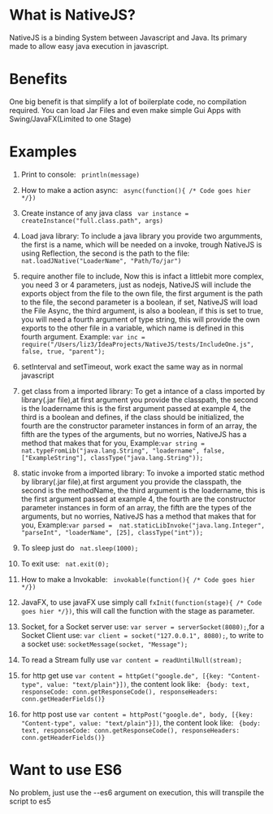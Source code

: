 # What is NativeJS?
NativeJS is a binding System between Javascript and Java.
Its primary made to allow easy java execution in javascript.

# Benefits
One big benefit is that simplify a lot of boilerplate code, no compilation required.
You can load Jar Files and even make simple Gui Apps with Swing/JavaFX(Limited to one Stage)

# Examples
1. Print to console: ``` println(message)```

2. How to make a action async: ``` async(function(){
/* Code goes hier */})```

3. Create instance of any java class ``` var instance = createInstance("full.class.path", args)```

4. Load java library: To include a java library you provide two argumments, the first is a name, which will be needed on a invoke, 
trough NativeJS is using Reflection, the second is the path to the file:
``` nat.loadJNative("LoaderName", "Path/To/jar")```

5. require another file to include,
Now this is infact a littlebit more complex, you need 3 or 4 parameters, just as nodejs, NativeJS
will include the exports object from the file to the own file, the first argument is the path to the file, the second parameter is a boolean, if set,
NativeJS will load the File Async, the third argument, is also a boolean, if this is set to true,
you will need a fourth argument of type string, this will provide the own exports to the other file in a variable, which name is defined in this fourth argument.
Example: ``` var inc = require("/Users/liz3/IdeaProjects/NativeJS/tests/IncludeOne.js", false, true, "parent"); ```

6. setInterval and setTimeout, work exact the same way as in normal javascript

7. get class from a imported library: To get a intance of a class imported by library(.jar file),at first argument you provide the classpath,
the second is the loadername this is the first argument passed at example 4, the third is a boolean and defines, if the class should be initialized,
the fourth are the constructor parameter instances in form of an array, the fifth are the types of the arguments, but no worries, NativeJS has a method that makes that for you,
Example:``` var string =  nat.typeFromLib("java.lang.String", "loadername", false, ["ExampleString"], classType("java.lang.String")); ```

8. static invoke from a imported library: To invoke a imported static method by library(.jar file),at first argument you provide the classpath,
the second is the methodName, the third argument is the loadername, this is the first argument passed at example 4,
the fourth are the constructor parameter instances in form of an array, the fifth are the types of the arguments, but no worries, NativeJS has a method that makes that for you,
Example:``` var parsed =  nat.staticLibInvoke("java.lang.Integer", "parseInt", "loaderName", [25], classType("int")); ```

9. To sleep just do ``` nat.sleep(1000);```

10. To exit use:  ``` nat.exit(0);```

11. How to make a Invokable: ``` invokable(function(){
/* Code goes hier */})```

12. JavaFX, to use javaFX use simply call ``` fxInit(function(stage){ /* Code goes hier */}) ```, this will call the function with the stage as parameter.
                                          
13. Socket, for a Socket server use: ``` var server = serverSocket(8080); ```,for a Socket Client use: ``` var client = socket("127.0.0.1", 8080); ```, to write to a socket use: ``` socketMessage(socket, "Message"); ```   
 
14. To read a Stream fully use ``` var content = readUntilNull(stream); ```
          
15. for http get use ``` var content = httpGet("google.de", [{key: "Content-type", value: "text/plain"}]) ```, the content look like: ``` {body: text, responseCode: conn.getResponseCode(), responseHeaders: conn.getHeaderFields()}```

16. for http post use ``` var content = httpPost("google.de", body, [{key: "Content-type", value: "text/plain"}]) ```, the content look like: ``` {body: text, responseCode: conn.getResponseCode(), responseHeaders: conn.getHeaderFields()}```



# Want to use ES6
No problem, just use the --es6 argument on execution, this will transpile the script to es5